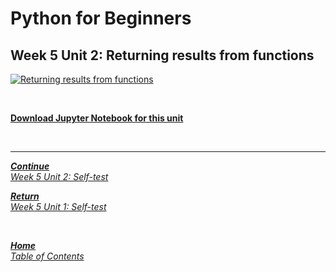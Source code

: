 # Python for Beginners

## Week 5 Unit 2: Returning results from functions 

[![Returning results from functions](https://img.youtube.com/vi/eDwuzfLJQzk/hqdefault.jpg)](https://youtu.be/eDwuzfLJQzk)

<br>

[**Download Jupyter Notebook for this unit**](https://opensap-video.s3.openhpicloud.de/videos/bKlyhzaNhT8oGEbtDq3vU/rtfiles/7GLWEM8RlbR317nM1lW3wY/openSAP_python1_Week_5_Unit_2_returnresults_notebook.ipynb)

<br>

---

[***Continue*** <br> *Week 5 Unit 2: Self-test*](week5_unit2_selftest.md)

[***Return*** <br> *Week 5 Unit 1: Self-test*](week5_unit1_selftest.md)

<br>

[***Home*** <br>*Table of Contents*](home.md)